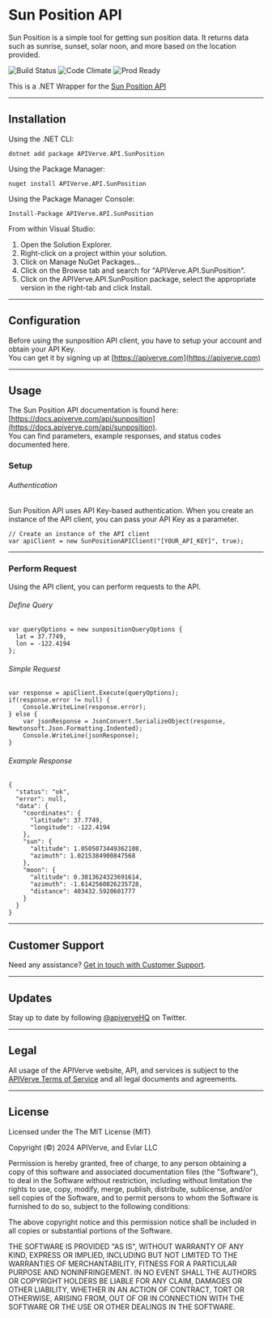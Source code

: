 Sun Position API
============

Sun Position is a simple tool for getting sun position data. It returns data such as sunrise, sunset, solar noon, and more based on the location provided.

![Build Status](https://img.shields.io/badge/build-passing-green)
![Code Climate](https://img.shields.io/badge/maintainability-B-purple)
![Prod Ready](https://img.shields.io/badge/production-ready-blue)

This is a .NET Wrapper for the [Sun Position API](https://apiverve.com/marketplace/api/sunposition)

---

## Installation

Using the .NET CLI:
```
dotnet add package APIVerve.API.SunPosition
```

Using the Package Manager:
```
nuget install APIVerve.API.SunPosition
```

Using the Package Manager Console:
```
Install-Package APIVerve.API.SunPosition
```

From within Visual Studio:

1. Open the Solution Explorer.
2. Right-click on a project within your solution.
3. Click on Manage NuGet Packages...
4. Click on the Browse tab and search for "APIVerve.API.SunPosition".
5. Click on the APIVerve.API.SunPosition package, select the appropriate version in the right-tab and click Install.


---

## Configuration

Before using the sunposition API client, you have to setup your account and obtain your API Key.  
You can get it by signing up at [https://apiverve.com](https://apiverve.com)

---

## Usage

The Sun Position API documentation is found here: [https://docs.apiverve.com/api/sunposition](https://docs.apiverve.com/api/sunposition).  
You can find parameters, example responses, and status codes documented here.

### Setup

###### Authentication
Sun Position API uses API Key-based authentication. When you create an instance of the API client, you can pass your API Key as a parameter.

```
// Create an instance of the API client
var apiClient = new SunPositionAPIClient("[YOUR_API_KEY]", true);
```

---


### Perform Request
Using the API client, you can perform requests to the API.

###### Define Query

```
var queryOptions = new sunpositionQueryOptions {
  lat = 37.7749,
  lon = -122.4194
};
```

###### Simple Request

```
var response = apiClient.Execute(queryOptions);
if(response.error != null) {
	Console.WriteLine(response.error);
} else {
    var jsonResponse = JsonConvert.SerializeObject(response, Newtonsoft.Json.Formatting.Indented);
    Console.WriteLine(jsonResponse);
}
```

###### Example Response

```
{
  "status": "ok",
  "error": null,
  "data": {
    "coordinates": {
      "latitude": 37.7749,
      "longitude": -122.4194
    },
    "sun": {
      "altitude": 1.0505073449362108,
      "azimuth": 1.0215384900847568
    },
    "moon": {
      "altitude": 0.3813624323691614,
      "azimuth": -1.6142560826235728,
      "distance": 403432.5920601777
    }
  }
}
```

---

## Customer Support

Need any assistance? [Get in touch with Customer Support](https://apiverve.com/contact).

---

## Updates
Stay up to date by following [@apiverveHQ](https://twitter.com/apiverveHQ) on Twitter.

---

## Legal

All usage of the APIVerve website, API, and services is subject to the [APIVerve Terms of Service](https://apiverve.com/terms) and all legal documents and agreements.

---

## License
Licensed under the The MIT License (MIT)

Copyright (&copy;) 2024 APIVerve, and Evlar LLC

Permission is hereby granted, free of charge, to any person obtaining a copy of this software and associated documentation files (the "Software"), to deal in the Software without restriction, including without limitation the rights to use, copy, modify, merge, publish, distribute, sublicense, and/or sell copies of the Software, and to permit persons to whom the Software is furnished to do so, subject to the following conditions:

The above copyright notice and this permission notice shall be included in all copies or substantial portions of the Software.

THE SOFTWARE IS PROVIDED "AS IS", WITHOUT WARRANTY OF ANY KIND, EXPRESS OR IMPLIED, INCLUDING BUT NOT LIMITED TO THE WARRANTIES OF MERCHANTABILITY, FITNESS FOR A PARTICULAR PURPOSE AND NONINFRINGEMENT. IN NO EVENT SHALL THE AUTHORS OR COPYRIGHT HOLDERS BE LIABLE FOR ANY CLAIM, DAMAGES OR OTHER LIABILITY, WHETHER IN AN ACTION OF CONTRACT, TORT OR OTHERWISE, ARISING FROM, OUT OF OR IN CONNECTION WITH THE SOFTWARE OR THE USE OR OTHER DEALINGS IN THE SOFTWARE.